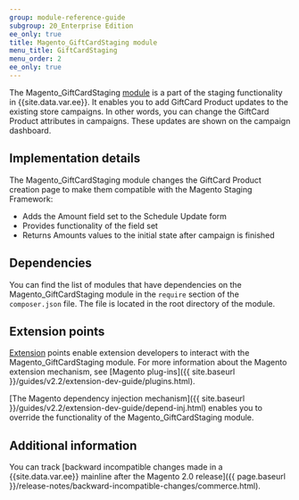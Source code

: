 ```yaml
---
group: module-reference-guide
subgroup: 20_Enterprise Edition
ee_only: true
title: Magento_GiftCardStaging module
menu_title: GiftCardStaging
menu_order: 2
ee_only: true
---
```


The Magento_GiftCardStaging [module](https://glossary.magento.com/module) is a part of the staging functionality in {{site.data.var.ee}}. It enables you to add GiftCard Product updates to the existing store campaigns. In other words, you can change the GiftCard Product attributes in campaigns. These updates are shown on the campaign dashboard.

## Implementation details

The Magento_GiftCardStaging module changes the GiftCard Product creation page to make them compatible with the Magento Staging Framework:

-  Adds the Amount field set to the Schedule Update form
-  Provides functionality of the field set
-  Returns Amounts values to the initial state after campaign is finished

## Dependencies

You can find the list of modules that have dependencies on the Magento_GiftCardStaging module in the `require` section of the `composer.json` file. The file is located in the root directory of the module.

## Extension points

[Extension](https://glossary.magento.com/extension) points enable extension developers to interact with the Magento_GiftCardStaging module. For more information about the Magento extension mechanism, see [Magento plug-ins]({{ site.baseurl }}/guides/v2.2/extension-dev-guide/plugins.html).

[The Magento dependency injection mechanism]({{ site.baseurl }}/guides/v2.2/extension-dev-guide/depend-inj.html) enables you to override the functionality of the Magento_GiftCardStaging module.

## Additional information

You can track [backward incompatible changes made in a {{site.data.var.ee}} mainline after the Magento 2.0 release]({{ page.baseurl }}/release-notes/backward-incompatible-changes/commerce.html).
